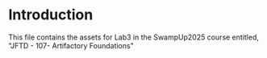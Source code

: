 # Introduction

This file contains the assets for Lab3 in the SwampUp2025 course entitled, "JFTD - 107- Artifactory Foundations"

